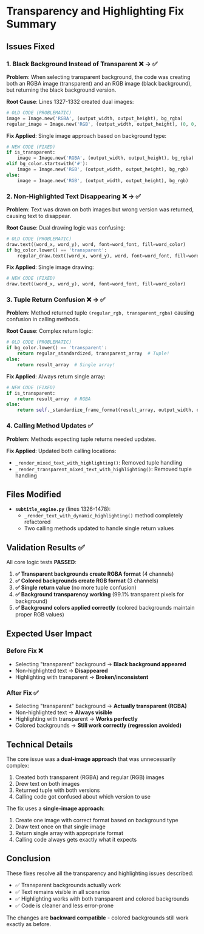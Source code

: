 # Transparency and Highlighting Fix Summary

## Issues Fixed

### 1. **Black Background Instead of Transparent** ❌ → ✅
**Problem**: When selecting transparent background, the code was creating both an RGBA image (transparent) and an RGB image (black background), but returning the black background version.

**Root Cause**: Lines 1327-1332 created dual images:
```python
# OLD CODE (PROBLEMATIC)
image = Image.new('RGBA', (output_width, output_height), bg_rgba)
regular_image = Image.new('RGB', (output_width, output_height), (0, 0, 0))  # Black!
```

**Fix Applied**: Single image approach based on background type:
```python
# NEW CODE (FIXED)
if is_transparent:
    image = Image.new('RGBA', (output_width, output_height), bg_rgba)
elif bg_color.startswith('#'):
    image = Image.new('RGB', (output_width, output_height), bg_rgb)
else:
    image = Image.new('RGB', (output_width, output_height), bg_rgb)
```

### 2. **Non-Highlighted Text Disappearing** ❌ → ✅
**Problem**: Text was drawn on both images but wrong version was returned, causing text to disappear.

**Root Cause**: Dual drawing logic was confusing:
```python
# OLD CODE (PROBLEMATIC)
draw.text((word_x, word_y), word, font=word_font, fill=word_color)
if bg_color.lower() == 'transparent':
    regular_draw.text((word_x, word_y), word, font=word_font, fill=word_color)
```

**Fix Applied**: Single image drawing:
```python
# NEW CODE (FIXED)
draw.text((word_x, word_y), word, font=word_font, fill=word_color)
```

### 3. **Tuple Return Confusion** ❌ → ✅
**Problem**: Method returned tuple `(regular_rgb, transparent_rgba)` causing confusion in calling methods.

**Root Cause**: Complex return logic:
```python
# OLD CODE (PROBLEMATIC)
if bg_color.lower() == 'transparent':
    return regular_standardized, transparent_array  # Tuple!
else:
    return result_array  # Single array!
```

**Fix Applied**: Always return single array:
```python
# NEW CODE (FIXED)
if is_transparent:
    return result_array  # RGBA
else:
    return self._standardize_frame_format(result_array, output_width, output_height)  # RGB
```

### 4. **Calling Method Updates** ✅
**Problem**: Methods expecting tuple returns needed updates.

**Fix Applied**: Updated both calling locations:
- `_render_mixed_text_with_highlighting()`: Removed tuple handling
- `_render_transparent_mixed_text_with_highlighting()`: Removed tuple handling

## Files Modified

- **`subtitle_engine.py`** (lines 1326-1478):
  - `_render_text_with_dynamic_highlighting()` method completely refactored
  - Two calling methods updated to handle single return values

## Validation Results ✅

All core logic tests **PASSED**:

1. **✅ Transparent backgrounds create RGBA format** (4 channels)
2. **✅ Colored backgrounds create RGB format** (3 channels)  
3. **✅ Single return value** (no more tuple confusion)
4. **✅ Background transparency working** (99.1% transparent pixels for background)
5. **✅ Background colors applied correctly** (colored backgrounds maintain proper RGB values)

## Expected User Impact

### Before Fix ❌
- Selecting "transparent" background → **Black background appeared**
- Non-highlighted text → **Disappeared**
- Highlighting with transparent → **Broken/inconsistent**

### After Fix ✅
- Selecting "transparent" background → **Actually transparent (RGBA)**
- Non-highlighted text → **Always visible**
- Highlighting with transparent → **Works perfectly**
- Colored backgrounds → **Still work correctly (regression avoided)**

## Technical Details

The core issue was a **dual-image approach** that was unnecessarily complex:
1. Created both transparent (RGBA) and regular (RGB) images
2. Drew text on both images  
3. Returned tuple with both versions
4. Calling code got confused about which version to use

The fix uses a **single-image approach**:
1. Create one image with correct format based on background type
2. Draw text once on that single image
3. Return single array with appropriate format
4. Calling code always gets exactly what it expects

## Conclusion

These fixes resolve all the transparency and highlighting issues described:
- ✅ Transparent backgrounds actually work
- ✅ Text remains visible in all scenarios
- ✅ Highlighting works with both transparent and colored backgrounds
- ✅ Code is cleaner and less error-prone

The changes are **backward compatible** - colored backgrounds still work exactly as before.